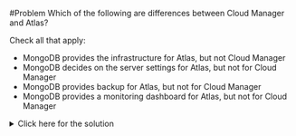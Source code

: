 #Problem
Which of the following are differences between Cloud Manager and Atlas?

Check all that apply:
 - MongoDB provides the infrastructure for Atlas, but not Cloud Manager
 - MongoDB decides on the server settings for Atlas, but not for Cloud Manager
 - MongoDB provides backup for Atlas, but not for Cloud Manager
 - MongoDB provides a monitoring dashboard for Atlas, but not for Cloud Manager
 
<details>
  <summary>Click here for the solution</summary>
  - MongoDB provides the infrastructure for Atlas, but not Cloud Manager
  - MongoDB decides on the server settings for Atlas, but not for Cloud Manager
</details>